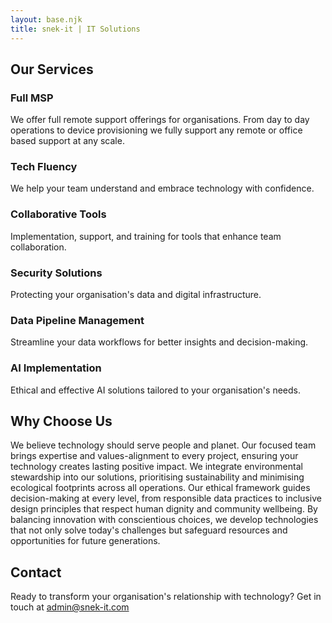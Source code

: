 ```yaml
---
layout: base.njk
title: snek-it | IT Solutions
---
```


## Our Services

<div class="services">
  <div class="service-card">
    <h3>Full MSP</h3>
    <p>We offer full remote support offerings for organisations. From day to day operations to device provisioning we fully support any remote or office based support at any scale.</p>
  </div>
  
  <div class="service-card">
    <h3>Tech Fluency</h3>
    <p>We help your team understand and embrace technology with confidence.</p>
  </div>
  
  <div class="service-card">
    <h3>Collaborative Tools</h3>
    <p>Implementation, support, and training for tools that enhance team collaboration.</p>
  </div>
  
  <div class="service-card">
    <h3>Security Solutions</h3>
    <p>Protecting your organisation's data and digital infrastructure.</p>
  </div>
  
  <div class="service-card">
    <h3>Data Pipeline Management</h3>
    <p>Streamline your data workflows for better insights and decision-making.</p>
  </div>
  
  <div class="service-card">
    <h3>AI Implementation</h3>
    <p>Ethical and effective AI solutions tailored to your organisation's needs.</p>
  </div>
</div>

## Why Choose Us
<div class="value-section">

We believe technology should serve people and planet. Our focused team brings expertise and values-alignment to every project, ensuring your technology creates lasting positive impact. We integrate environmental stewardship into our solutions, prioritising sustainability and minimising ecological footprints across all operations. Our ethical framework guides decision-making at every level, from responsible data practices to inclusive design principles that respect human dignity and community wellbeing. By balancing innovation with conscientious choices, we develop technologies that not only solve today's challenges but safeguard resources and opportunities for future generations.
</div>

## Contact

<div class="contact-section">
Ready to transform your organisation's relationship with technology? Get in touch at <a href="mailto:admin@snek-it.com">admin@snek-it.com</a>
</div>
